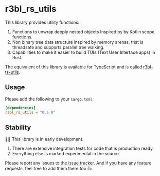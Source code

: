 # r3bl_rs_utils

This library provides utility functions:

1. Functions to unwrap deeply nested objects Inspired by by Kotlin scope functions.
2. Non binary tree data structure inspired by memory arenas, that is threadsafe and supports
   parallel tree walking.
3. Capabilities to make it easier to build TUIs (Text User Interface apps) in Rust.

The equivalent of this library is available for TypeScript and is called
[r3bl-ts-utils](https://github.com/r3bl-org/r3bl-ts-utils/).

## Usage

Please add the following to your `Cargo.toml`:

```toml
[dependencies]
r3bl_rs_utils = "0.5.0"
```

## Stability

🧑‍🔬 This library is in early development.

1. There are extensive integration tests for code that is production ready.
2. Everything else is marked experimental in the source.

Please report any issues to the [issue tracker](https://github.com/r3bl-org/r3bl-rs-utils/issues).
And if you have any feature requests, feel free to add them there too 👍.
